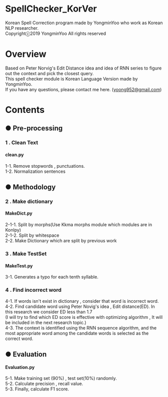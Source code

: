 # SpellChecker_KorVer </br>
Korean Spell Correction program made by YongminYoo who work as Korean NLP researcher. </br>
Copyrightⓒ2019 YongminYoo All rights reserved</br>


# Overview </br>
Based on Peter Norvig's Edit Distance idea and idea of RNN series to figure out the context and pick the closest query. </br>
This spell checker module is Korean Language Version made by YongminYoo.</br>
If you have any questions, please contact me here. (yoong952@gmail.com) </br>


# Contents </br>

## ● Pre-processing</br>

### 1 . Clean Text</br>
#### clean.py</br>
1-1. Remove stopwords , punctuations.</br>
1-2. Normalization sentences</br>

## ● Methodology</br>

### 2 . Make dictionary</br>
#### MakeDict.py
2-1-1. Split by morphs(Use Kkma morphs module which modules are in Konlpy) </br>
2-1-2. Split by whitespace</br>
2-2. Make Dictionary which are split by previous work</br>

### 3 . Make TestSet</br>
#### MakeTest.py
3-1. Generates a typo for each tenth syllable.

### 4 . Find incorrect word</br>
4-1. If words isn't exist in dictionary , consider that word is incorrect word.</br>
4-2. Find candidate word using Peter Novig's idea , Edit distance(ED). In this research we consider ED less than 1.7 </br>
(I will try to find which ED score is effective with optimizing algorithm , It will be included in the next research topic.) </br>
4-3. The context is identified using the RNN sequence algorithm, and the most appropriate word among the candidate words is selected as the correct word.</br>


## ● Evaluation</br>
#### Evaluation.py</br>
5-1. Make training set (90%) , test set(10%) randomly. </br>
5-2. Calculate precision , recall value. </br>
5-3. Finally, calculate F1 score. </br>


